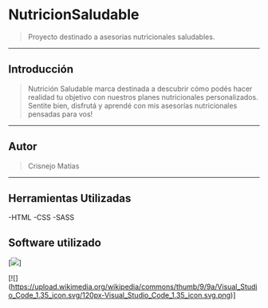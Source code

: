 # NutricionSaludable
>Proyecto destinado a asesorias nutricionales saludables.

----
## Introducción
> Nutrición Saludable marca destinada a descubrir cómo podés hacer realidad tu objetivo con nuestros planes nutricionales personalizados. Sentite bien, disfrutá y aprendé con mis asesorías nutricionales pensadas para vos!

----
## Autor
> Crisnejo Matias

----
## Herramientas Utilizadas
-HTML
-CSS
-SASS

## Software utilizado

[![](https://upload.wikimedia.org/wikipedia/commons/thumb/d/d9/Node.js_logo.svg/300px-Node.js_logo.svg.png)]

[![] (https://upload.wikimedia.org/wikipedia/commons/thumb/9/9a/Visual_Studio_Code_1.35_icon.svg/120px-Visual_Studio_Code_1.35_icon.svg.png)]
